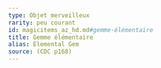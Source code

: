 ```yaml
---
type: Objet merveilleux
rarity: peu courant
id: magicitems_az_hd.md#gemme-élémentaire
title: Gemme élémentaire
alias: Elemental Gem
source: (CDC p168)
---
```


